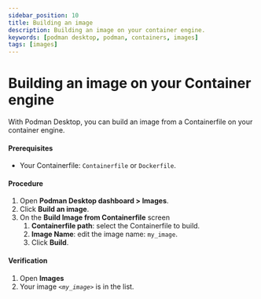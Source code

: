 ```yaml
---
sidebar_position: 10
title: Building an image
description: Building an image on your container engine.
keywords: [podman desktop, podman, containers, images]
tags: [images]
---
```


# Building an image on your Container engine

With Podman Desktop, you can build an image from a Containerfile on your container engine.


#### Prerequisites

* Your Containerfile: `Containerfile` or `Dockerfile`.

#### Procedure

1. Open **Podman Desktop dashboard > Images**.
1. Click **<icon icon="fa-solid fa-cube" size="lg" /> Build an image**.
1. On the **Build Image from Containerfile** screen
   1. **Containerfile path**: select the Containerfile to build.
   2. **Image Name**: edit the image name: `my_image`.
   1. Click **<icon icon="fa-solid fa-cubes" size="lg" /> Build**.

#### Verification

1. Open **Images**
1. Your image *`<my_image>`* is in the list. 
